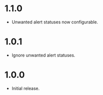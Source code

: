 # 1.1.0

* Unwanted alert statuses now configurable.

# 1.0.1

* Ignore unwanted alert statuses.

# 1.0.0

* Initial release.